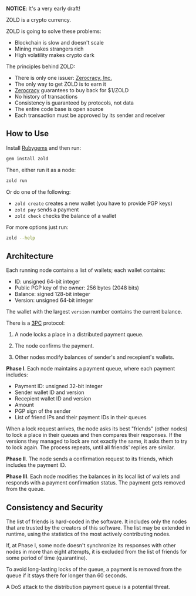 **NOTICE**: It's a very early draft!

ZOLD is a crypto currency.

ZOLD is going to solve these problems:

  * Blockchain is slow and doesn't scale
  * Mining makes strangers rich
  * High volatility makes crypto dark

The principles behind ZOLD:

  * There is only one issuer: [Zerocracy, Inc.](http://www.zerocracy.com)
  * The only way to get ZOLD is to earn it
  * [Zerocracy](http://www.zerocracy.com) guarantees to buy back for $1/ZOLD
  * No history of transactions
  * Consistency is guaranteed by protocols, not data
  * The entire code base is open source
  * Each transaction must be approved by its sender and receiver

## How to Use

Install [Rubygems](https://rubygems.org/pages/download) and then run:

```bash
gem install zold
```

Then, either run it as a node:

```bash
zold run
```

Or do one of the following:

  * `zold create` creates a new wallet (you have to provide PGP keys)
  * `zold pay` sends a payment
  * `zold check` checks the balance of a wallet

For more options just run:

```bash
zold --help
```

## Architecture

Each running node contains a list of wallets; each wallet contains:

  * ID: unsigned 64-bit integer
  * Public PGP key of the owner: 256 bytes (2048 bits)
  * Balance: signed 128-bit integer
  * Version: unsigned 64-bit integer

The wallet with the largest `version` number contains the current balance.

There is a [3PC](https://en.wikipedia.org/wiki/Three-phase_commit_protocol) protocol:

  1. A node locks a place in a distributed payment queue.

  2. The node confirms the payment.

  3. Other nodes modify balances of sender's and recepient's wallets.

**Phase I**.
Each node maintains a payment queue, where each payment includes:

  * Payment ID: unsigned 32-bit integer
  * Sender wallet ID and version
  * Recepient wallet ID and version
  * Amount
  * PGP sign of the sender
  * List of friend IPs and their payment IDs in their queues

When a lock request arrives, the node asks its best "friends" (other nodes) to
lock a place in their queues and then compares their responses. If the versions
they managed to lock are not exactly the same, it asks them
to try to lock again. The process repeats, until all friends' replies are similar.

**Phase II**.
The node sends a confirmation request to its friends, which includes
the payment ID.

**Phase III**.
Each node modifies the balances in its local list of wallets and responds
with a payment confirmation status. The payment gets removed from the queue.

## Consistency and Security

The list of friends is hard-coded in the software. It includes only the
nodes that are trusted by the creators of this software. The list may be
extended in runtime, using the statistics of the most actively contributing
nodes.

If, at Phase I, some node doesn't synchronize its responses with other
nodes in more than eight attempts, it is excluded from the list of friends
for some period of time (quarantine).

To avoid long-lasting locks of the queue, a payment is removed from the
queue if it stays there for longer than 60 seconds.

A DoS attack to the distribution payment queue is a potential threat.

